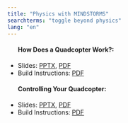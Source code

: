 ```yaml
---
title: "Physics with MINDSTORMS"
searchterms: "toggle beyond physics"
lang: "en"
---
```

 <ul>
 <h4>How Does a Quadcopter Work?:</h4>

<li class="ng-binding">Slides:
 <a href="ProgrammingLessons/beyond/QuadcopterBasics.pptx">PPTX</a>,
 <a href="ProgrammingLessons/beyond/QuadcopterBasics.pdf">PDF</a>
 </li>
 <li>Build Instructions:
 <a href="/RobotDesigns/instructions/Quadcopter.pdf">PDF</a>
 </li> </ul>
 <ul>
 <h4>Controlling Your Quadcopter:</h4>
 <li class="ng-binding">Slides:
 <a href="ProgrammingLessons/beyond/QuadcopterController.pptx">PPTX</a>,
 <a href="ProgrammingLessons/beyond/QuadcopterController.pdf">PDF</a>
 </li>
		 <li>Build Instructions:
 <a href="/RobotDesigns/instructions/Controller.pdf">PDF</a>
 </li>
 </ul>
